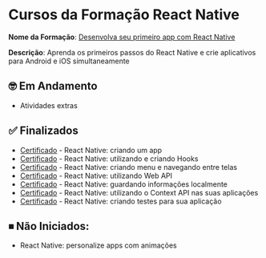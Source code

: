 # Cursos da Formação React Native

**Nome da Formação**: [Desenvolva seu primeiro app com React Native](https://cursos.alura.com.br/formacao-react-native)

**Descrição**: Aprenda os primeiros passos do React Native e crie aplicativos para Android e iOS simultaneamente

## 🤓 Em Andamento
- Atividades extras 

## ✅ Finalizados
- [Certificado](https://cursos.alura.com.br/certificate/579550a5-033d-44df-952e-f11cadb252a5?lang=pt_BR) - React Native: criando um app
- [Certificado](https://cursos.alura.com.br/certificate/fc8423b0-b85e-4b8e-a32f-2773b9ce075b?lang=pt_BR) - React Native: utilizando e criando Hooks 
- [Certificado](https://cursos.alura.com.br/certificate/69177015-02dc-4b95-a81f-6f9e436348f5?lang=pt_BR) - React Native: criando menu e navegando entre telas
- [Certificado](https://cursos.alura.com.br/certificate/e0498484-da64-4da9-84ee-b519f61a3e79?lang=pt_BR) - React Native: utilizando Web API
- [Certificado](https://cursos.alura.com.br/certificate/bdc1d0b8-668a-4b93-910d-8de06a3e2776?lang=pt_BR) - React Native: guardando informações localmente
- [Certificado](https://cursos.alura.com.br/certificate/40b0d465-51e5-4579-9c14-a46cf227ea1a?lang=pt_BR) - React Native: utilizando o Context API nas suas aplicações
- [Certificado](https://cursos.alura.com.br/certificate/c549fdfe-c425-4d15-a440-dc30b49df9e5?lang=pt_BR) - React Native: criando testes para sua aplicação

## ⏹ Não Iniciados:
- React Native: personalize apps com animações
